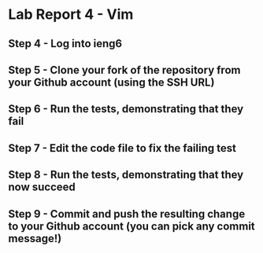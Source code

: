 # Lab Report 4 - Vim

## Step 4 - Log into ieng6

## Step 5 - Clone your fork of the repository from your Github account (using the SSH URL)

## Step 6 - Run the tests, demonstrating that they fail

## Step 7 - Edit the code file to fix the failing test

## Step 8 - Run the tests, demonstrating that they now succeed

## Step 9 - Commit and push the resulting change to your Github account (you can pick any commit message!)




